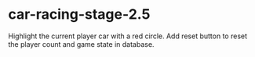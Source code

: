 # car-racing-stage-2.5
Highlight the current player car with a red circle. Add reset button to reset the player count and game state in database.
